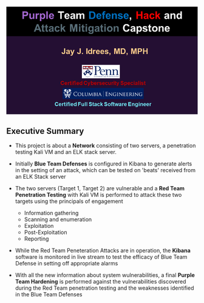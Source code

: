 
![](images/intro.png)

## Executive Summary

- This project is about a **Network** consisting of two servers, a penetration testing Kali VM and an ELK stack server.

- Initially **Blue Team Defenses** is configured in Kibana to generate alerts in the setting of an attack, which can be tested on 'beats' received from an ELK Stack server

- The two servers (Target 1, Target 2) are vulnerable and a **Red Team Penetration Testing** with Kali VM is performed to attack these two targets using the principals of engagement 
    - Information gathering
    - Scanning and enumeration
    - Exploitation
    - Post-Exploitation
    - Reporting

- While the Red Team Peneteration Attacks are in operation, the **Kibana** software is monitored in live stream to test the efficacy of Blue Team Defense in setting off appropriate alarms

- With all the new information about system wulnerabilities, a final **Purple Team Hardening** is performed against the vulnerabilities discovered during the Red Team penetration testing and the weaknesses identified in the Blue Team Defenses